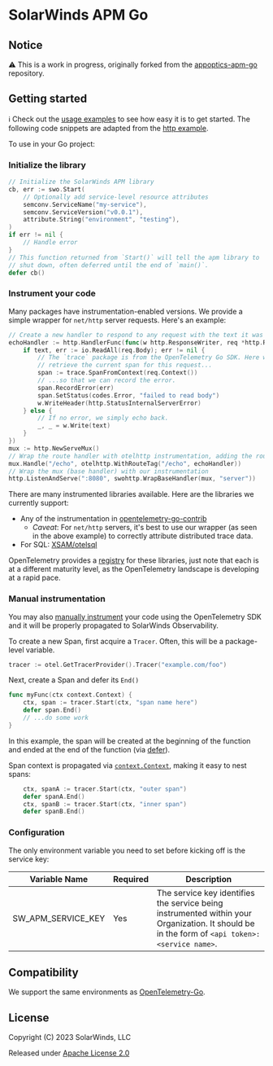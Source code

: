 # SolarWinds APM Go

## Notice

⚠ This is a work in progress, originally forked from the
[appoptics-apm-go](https://github.com/appoptics/appoptics-apm-go) repository.

## Getting started

ℹ️ Check out the [usage examples](examples) to see how easy it is to get 
started. The following code snippets are adapted from the [http 
example](examples/http).

To use in your Go project:

### Initialize the library

```go
// Initialize the SolarWinds APM library
cb, err := swo.Start(
	// Optionally add service-level resource attributes 
	semconv.ServiceName("my-service"),
	semconv.ServiceVersion("v0.0.1"),
	attribute.String("environment", "testing"),
)
if err != nil {
	// Handle error
}
// This function returned from `Start()` will tell the apm library to
// shut down, often deferred until the end of `main()`.
defer cb()
```

### Instrument your code

Many packages have instrumentation-enabled versions. We provide a simple 
wrapper for `net/http` server requests. Here's an example:

```go
// Create a new handler to respond to any request with the text it was given
echoHandler := http.HandlerFunc(func(w http.ResponseWriter, req *http.Request) {
	if text, err := io.ReadAll(req.Body); err != nil {
		// The `trace` package is from the OpenTelemetry Go SDK. Here we
		// retrieve the current span for this request...
		span := trace.SpanFromContext(req.Context())
		// ...so that we can record the error.
		span.RecordError(err)
		span.SetStatus(codes.Error, "failed to read body")
		w.WriteHeader(http.StatusInternalServerError)
	} else {
		// If no error, we simply echo back.
		_, _ = w.Write(text)
	}
})
mux := http.NewServeMux()
// Wrap the route handler with otelhttp instrumentation, adding the route tag
mux.Handle("/echo", otelhttp.WithRouteTag("/echo", echoHandler))
// Wrap the mux (base handler) with our instrumentation
http.ListenAndServe(":8080", swohttp.WrapBaseHandler(mux, "server"))
```

There are many instrumented libraries available. Here are the libraries we
currently support:

  * Any of the instrumentation in [opentelemetry-go-contrib
](https://github.com/open-telemetry/opentelemetry-go-contrib/tree/main/instrumentation)
    * _Caveat_: For `net/http` servers, it's best to use our wrapper (as seen
      in the above example) to correctly attribute distributed trace data.
  * For SQL: [XSAM/otelsql](https://github.com/XSAM/otelsql)

OpenTelemetry provides a
[registry](https://opentelemetry.io/ecosystem/registry/?language=go&component=instrumentation)
for these libraries, just note that each is at a different maturity
level, as the OpenTelemetry landscape is developing at a rapid pace.


### Manual instrumentation

You may also [manually 
instrument](https://opentelemetry.io/docs/instrumentation/go/manual/) your code
using the OpenTelemetry SDK and it will be properly propagated to SolarWinds
Observability.

To create a new Span, first acquire a `Tracer`. Often, this will be a
package-level variable.

```go
tracer := otel.GetTracerProvider().Tracer("example.com/foo")
```

Next, create a Span and defer its `End()`

```go
func myFunc(ctx context.Context) {
    ctx, span := tracer.Start(ctx, "span name here")
    defer span.End()
    // ...do some work
}
```

In this example, the span will be created at the beginning of the function and
ended at the end of the function (via [defer](https://go.dev/tour/flowcontrol/12)).

Span context is propagated via [`context.Context`](https://pkg.go.dev/context), 
making it easy to nest spans:

```go
    ctx, spanA := tracer.Start(ctx, "outer span")
    defer spanA.End()
    ctx, spanB := tracer.Start(ctx, "inner span")
    defer spanB.End()
```

### Configuration

The only environment variable you need to set before kicking off is the service key:

| Variable Name      | Required | Description                                                                                                                                     |
|--------------------|----------|-------------------------------------------------------------------------------------------------------------------------------------------------|
| SW_APM_SERVICE_KEY | Yes      | The service key identifies the service being instrumented within your Organization. It should be in the form of ``<api token>:<service name>``. |

## Compatibility

We support the same environments as
[OpenTelemetry-Go](https://github.com/open-telemetry/opentelemetry-go#compatibility).

## License

Copyright (C) 2023 SolarWinds, LLC

Released under [Apache License 2.0](http://www.apache.org/licenses/LICENSE-2.0)
